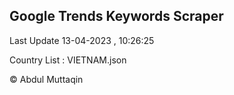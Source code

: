 

## Google Trends Keywords Scraper 
 
Last Update 13-04-2023 , 10:26:25

Country List :
VIETNAM.json



© Abdul Muttaqin 
